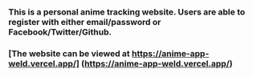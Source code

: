 ### This is a personal anime tracking website.  Users are able to register with either email/password or Facebook/Twitter/Github.

### [The website can be viewed at https://anime-app-weld.vercel.app/] (https://anime-app-weld.vercel.app/)
